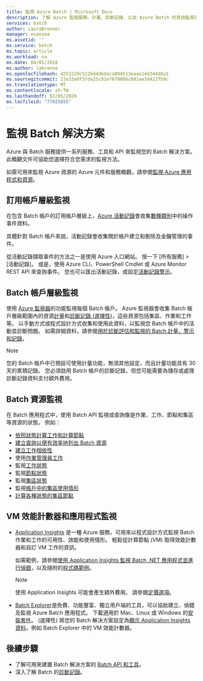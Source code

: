 ```yaml
---
title: 監視 Azure Batch | Microsoft Docs
description: 了解 Azure 監視服務、計量、診斷記錄，以及 Azure Batch 的其他監視功能。
services: batch
author: LauraBrenner
manager: evansma
ms.assetid: ''
ms.service: batch
ms.topic: article
ms.workload: na
ms.date: 04/05/2018
ms.author: labrenne
ms.openlocfilehash: d251229c522bd4d6daca894513eaae14d244d8a1
ms.sourcegitcommit: 21e33a0f3fda25c91e7670666c601ae3d422fb9c
ms.translationtype: MT
ms.contentlocale: zh-TW
ms.lasthandoff: 02/05/2020
ms.locfileid: "77025855"
---
```

# <a name="monitor-batch-solutions"></a>監視 Batch 解決方案

Azure 與 Batch 服務提供一系列服務、工具和 API 來監視您的 Batch 解決方案。 此概觀文件可協助您選擇符合您需求的監視方法。

如需可用來監視 Azure 資源的 Azure 元件和服務概觀，請參閱[監視 Azure 應用程式和資源](../monitoring-and-diagnostics/monitoring-overview.md)。

## <a name="subscription-level-monitoring"></a>訂用帳戶層級監視

在包含 Batch 帳戶的訂用帳戶層級上，[Azure 活動記錄](../azure-monitor/platform/platform-logs-overview.md)會收集[數種類別](../azure-monitor/platform/activity-log-view.md#categories-in-the-activity-log)中的操作事件資料。

具體針對 Batch 帳戶來說，活動記錄會收集關於帳戶建立和刪除及金鑰管理的事件。

從活動記錄擷取事件的方法之一是使用 Azure 入口網站。 按一下 [所有服務] > [活動記錄]。 或是，使用 Azure CLI、PowerShell Cmdlet 或 Azure Monitor REST API 來查詢事件。 您也可以匯出活動記錄，或設定[活動記錄警示](../monitoring-and-diagnostics/monitoring-activity-log-alerts-new-experience.md)。

## <a name="batch-account-level-monitoring"></a>Batch 帳戶層級監視

使用 [Azure 監視器](../azure-monitor/overview.md)的功能監視每個 Batch 帳戶。 Azure 監視器會收集 Batch 帳戶層級範圍內的資源[計量](../azure-monitor/platform/data-platform-metrics.md)和[診斷記錄 (選擇性)](../azure-monitor/platform/platform-logs-overview.md)，這些資源包括集區、作業和工作等。 以手動方式或程式設計方式收集和使用此資料，以監視您 Batch 帳戶中的活動並診斷問題。 如需詳細資料，請參閱[用於診斷評估和監視的 Batch 計量、警示和記錄](batch-diagnostics.md)。
 
> [!NOTE]
> 您的 Batch 帳戶中已預設可使用計量功能，無須其他設定，而且計量功能具有 30 天的累積記錄。 您必須啟用 Batch 帳戶的診斷記錄，但您可能需要為儲存或處理診斷記錄資料支付額外費用。 

## <a name="batch-resource-monitoring"></a>Batch 資源監視

在 Batch 應用程式中，使用 Batch API 監視或查詢像是作業、工作、節點和集區等資源的狀態。 例如：

* [依照狀態計算工作和計算節點](batch-get-resource-counts.md)
* [建立查詢以便有效率地列出 Batch 資源](batch-efficient-list-queries.md)
* [建立工作相依性](batch-task-dependencies.md)
* 使用[作業管理員工作](/rest/api/batchservice/job/add#jobmanagertask)
* 監視[工作狀態](/rest/api/batchservice/task/list#taskstate)
* 監視[節點狀態](/rest/api/batchservice/computenode/list#computenodestate)
* 監視[集區狀態](/rest/api/batchservice/pool/get#poolstate)
* 監視[帳戶中的集區使用情形](/rest/api/batchservice/pool/listusagemetrics)
* [計算各種狀態的集區節點](/rest/api/batchservice/account/listpoolnodecounts)

## <a name="vm-performance-counters-and-application-monitoring"></a>VM 效能計數器和應用程式監視

* [Application Insights](../azure-monitor/app/app-insights-overview.md) 是一種 Azure 服務，可用來以程式設計方式監視 Batch 作業和工作的可用性、效能和使用情形。 輕鬆從計算節點 (VM) 取得效能計數器和自訂 VM 工作的資訊。 

  如需範例，請參閱[使用 Application Insights 監視 Batch .NET 應用程式並進行偵錯](monitor-application-insights.md)，以及隨附的[程式碼範例](https://github.com/Azure/azure-batch-samples/tree/master/CSharp/ArticleProjects/ApplicationInsights)。

  > [!NOTE]
  > 使用 Application Insights 可能會產生額外費用。 請參閱[定價選項](https://azure.microsoft.com/pricing/details/application-insights/)。 
  >

* [Batch Explorer](https://github.com/Azure/BatchExplorer)是免費、功能豐富、獨立用戶端的工具，可以協助建立、偵錯及監視 Azure Batch 應用程式。 下載適用於 Mac、Linux 或 Windows 的[安裝套件](https://azure.github.io/BatchExplorer/)。 (選擇性) 將您的 Batch 解決方案設定為[顯示 Application Insights 資料](https://github.com/Azure/batch-insights)，例如 Batch Explorer 中的 VM 效能計數器。


## <a name="next-steps"></a>後續步驟

* 了解可用來建置 Batch 解決方案的 [Batch API 和工具](batch-apis-tools.md)。
* 深入了解 Batch 的[診斷記錄](batch-diagnostics.md)。